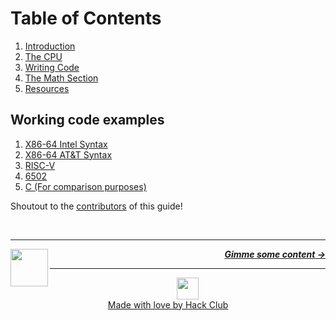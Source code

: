 # Table of Contents

1. [Introduction](/guide/introduction.md)
1. [The CPU](/guide/cpu/cpu.md)
2. [Writing Code](/guide/writing-code/multitude.md)
3. [The Math Section](/guide/math/number-systems.md)
4. [Resources](/guide/resources.md)

## Working code examples

1. [X86-64 Intel Syntax](/code/x86-intel/)
1. [X86-64 AT&T Syntax](/code/x86-AT&T/)
1. [RISC-V](/code/riscv/)
1. [6502](/code/6502/)
1. [C (For comparison purposes)](/code/c/)

Shoutout to the [contributors](contributors.md) of this guide!

<br />

---

<a href="https://github.com/hackclub/some-assembly-required">
  <picture>
    <source media="(prefers-color-scheme: dark)" srcset="https://cloud-5aq8uo1rv-hack-club-bot.vercel.app/0backd.png">
    <img align="left" width="60" src="https://cloud-5v3nvbscw-hack-club-bot.vercel.app/0backl.png" />
  </picture>
</a>

<p align="right">
  <em>
    <b>
      <a href="/guide/introduction.md">
        Gimme some content →
      </a>
    </b>
  </em>
</p>

---

<p align="center">
  <a href="https://hackclub.com/">
    <img width="35" src="https://cloud-l0g1cgz4b-hack-club-bot.vercel.app/0h.png"><br/>
    Made with love by Hack Club
  </a>
</p>
